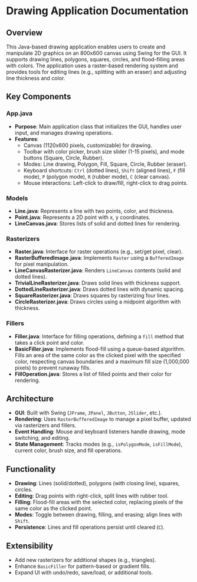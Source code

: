 # Drawing Application Documentation

## Overview
This Java-based drawing application enables users to create and manipulate 2D graphics on an 800x600 canvas using Swing for the GUI. It supports drawing lines, polygons, squares, circles, and flood-filling areas with colors. The application uses a raster-based rendering system and provides tools for editing lines (e.g., splitting with an eraser) and adjusting line thickness and color.

## Key Components

### App.java
- **Purpose**: Main application class that initializes the GUI, handles user input, and manages drawing operations.
- **Features**:
    - Canvas (1120x600 pixels, customizable) for drawing.
    - Toolbar with color picker, brush size slider (1-15 pixels), and mode buttons (Square, Circle, Rubber).
    - Modes: Line drawing, Polygon, Fill, Square, Circle, Rubber (eraser).
    - Keyboard shortcuts: `Ctrl` (dotted lines), `Shift` (aligned lines), `F` (fill mode), `P` (polygon mode), `R` (rubber mode), `C` (clear canvas).
    - Mouse interactions: Left-click to draw/fill, right-click to drag points.

### Models
- **Line.java**: Represents a line with two points, color, and thickness.
- **Point.java**: Represents a 2D point with x, y coordinates.
- **LineCanvas.java**: Stores lists of solid and dotted lines for rendering.

### Rasterizers
- **Raster.java**: Interface for raster operations (e.g., set/get pixel, clear).
- **RasterBufferedImage.java**: Implements `Raster` using a `BufferedImage` for pixel manipulation.
- **LineCanvasRasterizer.java**: Renders `LineCanvas` contents (solid and dotted lines).
- **TrivialLineRasterizer.java**: Draws solid lines with thickness support.
- **DottedLineRasterizer.java**: Draws dotted lines with dynamic spacing.
- **SquareRasterizer.java**: Draws squares by rasterizing four lines.
- **CircleRasterizer.java**: Draws circles using a midpoint algorithm with thickness.

### Fillers
- **Filler.java**: Interface for filling operations, defining a `fill` method that takes a click point and color.
- **BasicFiller.java**: Implements flood-fill using a queue-based algorithm. Fills an area of the same color as the clicked pixel with the specified color, respecting canvas boundaries and a maximum fill size (1,000,000 pixels) to prevent runaway fills.
- **FillOperation.java**: Stores a list of filled points and their color for rendering.

## Architecture
- **GUI**: Built with Swing (`JFrame`, `JPanel`, `JButton`, `JSlider`, etc.).
- **Rendering**: Uses `RasterBufferedImage` to manage a pixel buffer, updated via rasterizers and fillers.
- **Event Handling**: Mouse and keyboard listeners handle drawing, mode switching, and editing.
- **State Management**: Tracks modes (e.g., `isPolygonMode`, `isFillMode`), current color, brush size, and fill operations.

## Functionality
- **Drawing**: Lines (solid/dotted), polygons (with closing line), squares, circles.
- **Editing**: Drag points with right-click, split lines with rubber tool.
- **Filling**: Flood-fill areas with the selected color, replacing pixels of the same color as the clicked point.
- **Modes**: Toggle between drawing, filling, and erasing; align lines with `Shift`.
- **Persistence**: Lines and fill operations persist until cleared (`C`).

## Extensibility
- Add new rasterizers for additional shapes (e.g., triangles).
- Enhance `BasicFiller` for pattern-based or gradient fills.
- Expand UI with undo/redo, save/load, or additional tools.